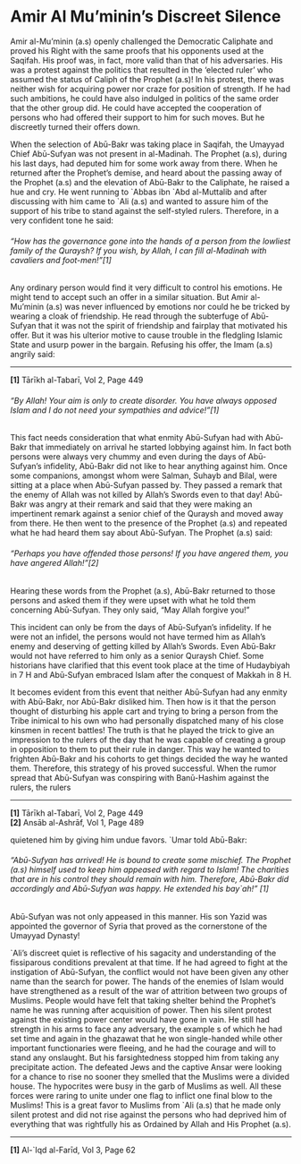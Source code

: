 Amir Al Mu’minin’s Discreet Silence
===================================

Amir al-Mu’minin (a.s) openly challenged the Democratic Caliphate and
proved his Right with the same proofs that his opponents used at the
Saqifah. His proof was, in fact, more valid than that of his
adversaries. His was a protest against the politics that resulted in the
‘elected ruler’ who assumed the status of Caliph of the Prophet (a.s)!
In his protest, there was neither wish for acquiring power nor craze for
position of strength. If he had such ambitions, he could have also
indulged in politics of the same order that the other group did. He
could have accepted the cooperation of persons who had offered their
support to him for such moves. But he discreetly turned their offers
down.

When the selection of Abū-Bakr was taking place in Saqifah, the Umayyad
Chief Abū-Sufyan was not present in al-Madinah. The Prophet (a.s),
during his last days, had deputed him for some work away from there.
When he returned after the Prophet’s demise, and heard about the passing
away of the Prophet (a.s) and the elevation of Abū-Bakr to the
Caliphate, he raised a hue and cry. He went running to \`Abbas ibn \`Abd
al-Muttalib and after discussing with him came to \`Ali (a.s) and wanted
to assure him of the support of his tribe to stand against the
self-styled rulers. Therefore, in a very confident tone he said:

###### “How has the governance gone into the hands of a person from the lowliest family of the Quraysh? If you wish, by Allah, I can fill al-Madinah with cavaliers and foot-men!”[1]

Any ordinary person would find it very difficult to control his
emotions. He might tend to accept such an offer in a similar situation.
But Amir al-Mu’minin (a.s) was never influenced by emotions nor could he
be tricked by wearing a cloak of friendship. He read through the
subterfuge of Abū-Sufyan that it was not the spirit of friendship and
fairplay that motivated his offer. But it was his ulterior motive to
cause trouble in the fledgling Islamic State and usurp power in the
bargain. Refusing his offer, the Imam (a.s) angrily said:

------------------------------------------------------------------------

**[1]** Tārīkh al-Tabarī, Vol 2, Page 449

###### “By Allah! Your aim is only to create disorder. You have always opposed Islam and I do not need your sympathies and advice!”[1]

This fact needs consideration that what enmity Abū-Sufyan had with
Abū-Bakr that immediately on arrival he started lobbying against him. In
fact both persons were always very chummy and even during the days of
Abū-Sufyan’s infidelity, Abū-Bakr did not like to hear anything against
him. Once some companions, amongst whom were Salman, Suhayb and Bilal,
were sitting at a place when Abū-Sufyan passed by. They passed a remark
that the enemy of Allah was not killed by Allah’s Swords even to that
day! Abū-Bakr was angry at their remark and said that they were making
an impertinent remark against a senior chief of the Quraysh and moved
away from there. He then went to the presence of the Prophet (a.s) and
repeated what he had heard them say about Abū-Sufyan. The Prophet (a.s)
said:

###### “Perhaps you have offended those persons! If you have angered them, you have angered Allah!”[2]

Hearing these words from the Prophet (a.s), Abū-Bakr returned to those
persons and asked them if they were upset with what he told them
concerning Abū-Sufyan. They only said, “May Allah forgive you!”

This incident can only be from the days of Abū-Sufyan’s infidelity. If
he were not an infidel, the persons would not have termed him as Allah’s
enemy and deserving of getting killed by Allah’s Swords. Even Abū-Bakr
would not have referred to him only as a senior Quraysh Chief. Some
historians have clarified that this event took place at the time of
Hudaybiyah in 7 H and Abū-Sufyan embraced Islam after the conquest of
Makkah in 8 H.

It becomes evident from this event that neither Abū-Sufyan had any
enmity with Abū-Bakr, nor Abū-Bakr disliked him. Then how is it that the
person thought of disturbing his apple cart and trying to bring a person
from the Tribe inimical to his own who had personally dispatched many of
his close kinsmen in recent battles! The truth is that he played the
trick to give an impression to the rulers of the day that he was capable
of creating a group in opposition to them to put their rule in danger.
This way he wanted to frighten Abū-Bakr and his cohorts to get things
decided the way he wanted them. Therefore, this strategy of his proved
successful. When the rumor spread that Abū-Sufyan was conspiring with
Banū-Hashim against the rulers, the rulers

------------------------------------------------------------------------

**[1]** Tārīkh al-Tabarī, Vol 2, Page 449  
 **[2]** Ansāb al-Ashrāf, Vol 1, Page 489

quietened him by giving him undue favors. \`Umar told Abū-Bakr:

###### “Abū-Sufyan has arrived! He is bound to create some mischief. The Prophet (a.s) himself used to keep him appeased with regard to Islam! The charities that are in his control they should remain with him. Therefore, Abū-Bakr did accordingly and Abū-Sufyan was happy. He extended his *bay\`ah!”* [1]

Abū-Sufyan was not only appeased in this manner. His son Yazid was
appointed the governor of Syria that proved as the cornerstone of the
Umayyad Dynasty!

\`Ali’s discreet quiet is reflective of his sagacity and understanding
of the fissiparous conditions prevalent at that time. If he had agreed
to fight at the instigation of Abū-Sufyan, the conflict would not have
been given any other name than the search for power. The hands of the
enemies of Islam would have strengthened as a result of the war of
attrition between two groups of Muslims. People would have felt that
taking shelter behind the Prophet’s name he was running after
acquisition of power. Then his silent protest against the existing power
center would have gone in vain. He still had strength in his arms to
face any adversary, the example s of which he had set time and again in
the ghazawat that he won single-handed while other important
functionaries were fleeing, and he had the courage and will to stand any
onslaught. But his farsightedness stopped him from taking any
precipitate action. The defeated Jews and the captive Ansar were looking
for a chance to rise no sooner they smelled that the Muslims were a
divided house. The hypocrites were busy in the garb of Muslims as well.
All these forces were raring to unite under one flag to inflict one
final blow to the Muslims! This is a great favor to Muslims from \`Ali
(a.s) that he made only silent protest and did not rise against the
persons who had deprived him of everything that was rightfully his as
Ordained by Allah and His Prophet (a.s).

------------------------------------------------------------------------

**[1]** Al-\`Iqd al-Farīd, Vol 3, Page 62
